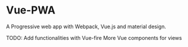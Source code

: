 # Vue-PWA
A Progressive web app with Webpack, Vue.js and material design.

TODO:
Add functionalities with Vue-fire
More Vue components for views
